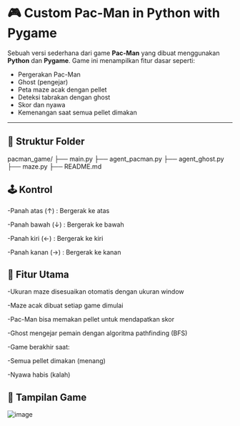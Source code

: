 # 🎮 Custom Pac-Man in Python with Pygame

Sebuah versi sederhana dari game **Pac-Man** yang dibuat menggunakan **Python** dan **Pygame**. Game ini menampilkan fitur dasar seperti:

- Pergerakan Pac-Man  
- Ghost (pengejar)  
- Peta maze acak dengan pellet  
- Deteksi tabrakan dengan ghost  
- Skor dan nyawa  
- Kemenangan saat semua pellet dimakan  

---

## 📂 Struktur Folder

pacman_game/
├── main.py
├── agent_pacman.py
├── agent_ghost.py
├── maze.py
├── README.md

## 🕹️ Kontrol
-Panah atas (↑) : Bergerak ke atas

-Panah bawah (↓) : Bergerak ke bawah

-Panah kiri (←) : Bergerak ke kiri

-Panah kanan (→) : Bergerak ke kanan

## 🧠 Fitur Utama
-Ukuran maze disesuaikan otomatis dengan ukuran window

-Maze acak dibuat setiap game dimulai

-Pac-Man bisa memakan pellet untuk mendapatkan skor

-Ghost mengejar pemain dengan algoritma pathfinding (BFS)

-Game berakhir saat:

-Semua pellet dimakan (menang)

-Nyawa habis (kalah)

## 📸 Tampilan Game



![image](https://github.com/user-attachments/assets/d15401cb-4945-48b4-834f-084963ae6c7f)


